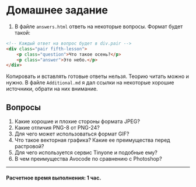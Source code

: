 # Домашнее задание

1. В файле `answers.html` ответь на некоторые вопросы. Формат будет такой:

```html
<!-- Каждый ответ на вопрос будет в div.pair -->
<div class="pair fifth-lesson">
    <p class="question">Что такое осень?</p>
    <p class="answer">Это небо.</p>
</div>
``` 

Копировать и вставлять готовые ответы нельзя. Теорию читать можно и нужно. В файле `Additional.md` я дал ссылки на некоторые хорошие источники, обрати на них внимание.

## Вопросы

1. Какие хорошие и плохие стороны формата JPEG?
1. Какие отличия PNG-8 от PNG-24?
1. Для чего может использоваться формат GIF?
1. Что такое векторная графика? Какие ее преимущества перед растровой?
1. Для чего используется сервис Tinyone и подобные ему?
1. В чем преимущества Avocode по сравнению с Photoshop?


---
#### Расчетное время выполнения: 1 час.